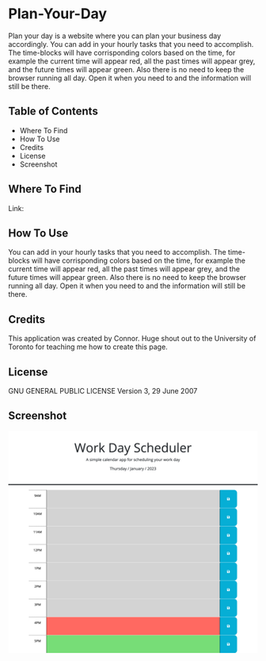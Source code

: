# Plan-Your-Day

Plan your day is a website where you can plan your business day accordingly. You can add in your hourly tasks that you need to accomplish. The time-blocks will have corrisponding colors based on the time, for example the current time will appear red, all the past times will appear grey, and the future times will appear green. Also there is no need to keep the browser running all day. Open it when you need to and the information will still be there.

## Table of Contents

- Where To Find
- How To Use
- Credits
- License
- Screenshot

## Where To Find

Link: 

## How To Use

You can add in your hourly tasks that you need to accomplish. The time-blocks will have corrisponding colors based on the time, for example the current time will appear red, all the past times will appear grey, and the future times will appear green. Also there is no need to keep the browser running all day. Open it when you need to and the information will still be there.

## Credits

This application was created by Connor. Huge shout out to the University of Toronto for teaching me how to create this page.

## License

GNU GENERAL PUBLIC LICENSE
Version 3, 29 June 2007

## Screenshot

![alt](./assets/images/plan-your-day.png)